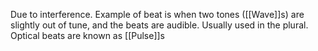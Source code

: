 Due to interference. Example of beat is when two tones ([[Wave]]s) are slightly out of tune, and the beats are audible. Usually used in the plural.
Optical beats are known as [[Pulse]]s